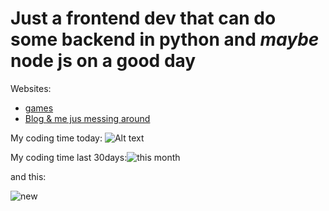 # Just a frontend dev that can do some backend in python and <i>maybe</i> node js on a good day
Websites:
* [games](https://awsome-webdev.github.io)
* [Blog & me jus messing around](https://awdv.dev)

My coding time today:
![Alt text](https://waka.hackclub.com/api/badge/U089DDUG03X/interval:today?label=today)

My coding time last 30days:![this month](https://waka.hackclub.com/api/badge/U089DDUG03X/U089DDUG03X/interval:30_days?label=last%2030d)


and this:<br>

![new](https://github-readme-stats.vercel.app/api/wakatime?username=U089DDUG03X&api_domain=waka.hackclub.com&bg_color=1A202C&title_color=2F855A&icon_color=2F855A&text_color=ffffff&custom_title=Wakapi%20Week%20Stats&layout=compact)
